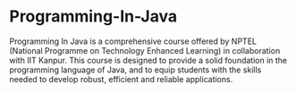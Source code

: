 # Programming-In-Java
Programming In Java is a comprehensive course offered by NPTEL (National Programme on Technology Enhanced Learning) in collaboration with IIT Kanpur. This course is designed to provide a solid foundation in the programming language of Java, and to equip students with the skills needed to develop robust, efficient and reliable applications.
